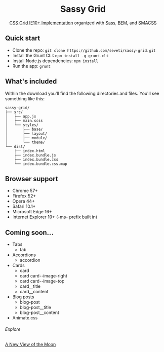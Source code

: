 <h1 align="center">Sassy Grid</h1>
<p align="center">
    <a href="https://www.w3.org/TR/2011/WD-css3-grid-layout-20110407/">CSS Grid IE10+ Implementation</a> organized with <a href="https://sass-lang.com/)">Sass</a>, <a href="http://getbem.com/">BEM</a>, and <a href="https://smacss.com/">SMACSS</a>
</p>

## Quick start
* Clone the repo: `git clone https://github.com/seveti/sassy-grid.git`
* Install the Grunt CLI: `npm install -g grunt-cli`
* Install Node.js dependencies: `npm install`
* Run the app: `grunt`

## What's included
Within the download you'll find the following directories and files. You'll see something like this:
```
sassy-grid/
├── src/
│   ├── app.js
│   ├── main.scss
│   └── styles/
│       ├── base/
│       ├── layout/
│       ├── module/
│       └── theme/
└── dist/
    ├── index.html
    ├── index.bundle.js
    ├── index.bundle.css
    └── index.bundle.css.map
```

## Browser support
* Chrome 57+
* Firefox 52+
* Opera 44+
* Safari 10.1+
* Microsoft Edge 16+
* Internet Explorer 10+ (-ms- prefix built in)

## Coming soon...
* Tabs
  * tab
* Accordions
  * accordion
* Cards
  * card
  * card card--image-right
  * card card--image-top
  * card__title
  * card__content
* Blog posts
  * blog-post
  * blog-post__title
  * blog-post__content
* Animate.css

###### Explore
[A New View of the Moon](https://www.youtube.com/watch?v=XCrJ3NflOpE)